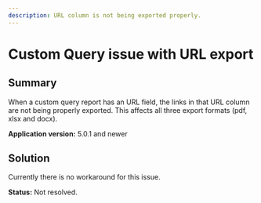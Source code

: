 ```yaml
---
description: URL column is not being exported properly.
---
```


# Custom Query issue with URL export

## **Summary**

When a custom query report has an URL field, the links in that URL column are not being properly exported. This affects all three export formats (pdf, xlsx and docx).

**Application version:** 5.0.1 and newer

## **Solution**

Currently there is no workaround for this issue.

**Status:** Not resolved.

